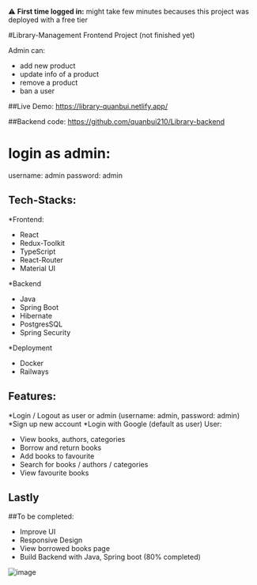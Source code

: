 :warning: **First time logged in:** might take few minutes becauses this project was deployed with a free tier

#Library-Management Frontend Project (not finished yet)

Admin can:

- add new product
- update info of a product
- remove a product
- ban a user

##Live Demo: https://library-quanbui.netlify.app/

##Backend code: https://github.com/quanbui210/Library-backend


# login as admin: 
username: admin
password: admin


## Tech-Stacks:
*Frontend:
- React 
- Redux-Toolkit
- TypeScript
- React-Router
- Material UI

*Backend
- Java
- Spring Boot
- Hibernate
- PostgresSQL
- Spring Security

*Deployment
- Docker
- Railways


## Features: 
*Login / Logout as user or admin  (username: admin, password: admin)
*Sign up new account
*Login with Google (default as user)
User: 
- View books, authors, categories
- Borrow and return books
- Add books to favourite
- Search for books / authors / categories
- View favourite books

## Lastly

##To be completed:
- Improve UI
- Responsive Design
- View borrowed books page
- Build Backend with Java, Spring boot (80% completed)


![image](https://github.com/quanbui210/Library-Management/assets/89993167/4e755f03-98dd-4eca-b4c4-5cc1884bcdad)



